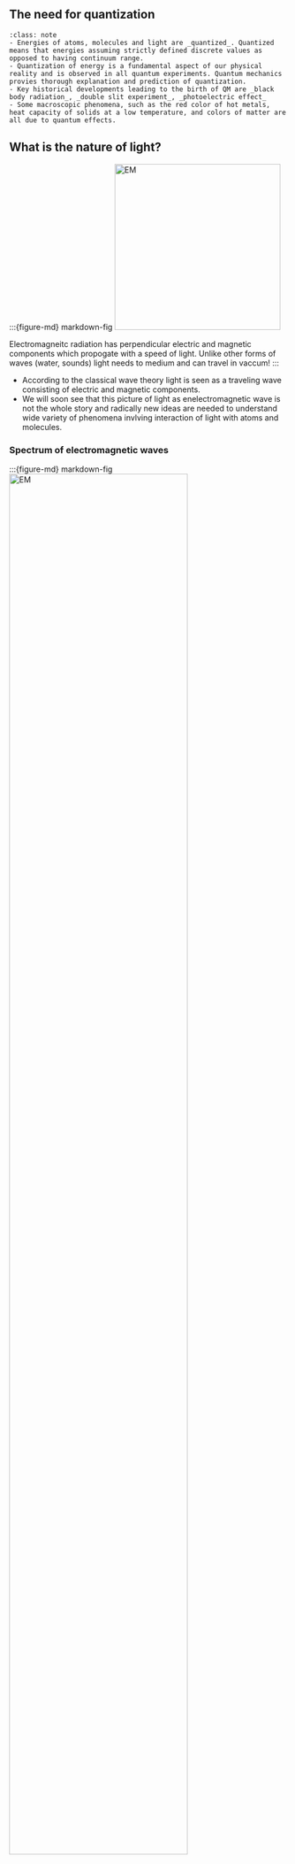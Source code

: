 
## The need for quantization

```{admonition} What you need to know
:class: note
- Energies of atoms, molecules and light are _quantized_. Quantized means that energies assuming strictly defined discrete values as opposed to having continuum range. 
- Quantization of energy is a fundamental aspect of our physical reality and is observed in all quantum experiments. Quantum mechanics provies thorough explanation and prediction of quantization.  
- Key historical developments leading to the birth of QM are _black body radiation_, _double slit experiment_, _photoelectric effect_
- Some macroscopic phenomena, such as the red color of hot metals, heat capacity of solids at a low temperature, and colors of matter are all due to quantum effects.
```

## What is the nature of light?

:::{figure-md} markdown-fig
<img src="./images/EM-Wave.gif" alt="EM" class="bg-primary mb-1" width="300px">

Electromagneitc radiation has perpendicular electric and magnetic components which propogate with a speed of light. Unlike other forms of waves (water, sounds) light needs to medium and can travel in vaccum! 
:::


- According to the classical wave theory light is seen as a traveling wave consisting of electric and magnetic components. 
- We will soon see that this picture of light as enelectromagnetic wave is not the whole story and radically new ideas are needed to understand wide variety of phenomena invlving interaction of light with atoms and molecules.

### Spectrum of electromagnetic waves


:::{figure-md} markdown-fig
<img src="./images/lec1_EMspec.jpg" alt="EM" class="bg-primary mb-1" width="80%">

Spectrum of Electromagneitc waves showing wavelengths and radiation type. Also shown are objects with comparable size as the wavelength. Also shown are temperatures of objects which radiate different wavelengths. You can see a clear link betwen how "hot" and how much energy the radiation contains. 
:::


- **High-frequency waves carry much higher energy.** This means X-ray or Gamma-rays can only be generated by heating “stuff” up at very high temperatures. This happens naturally at the core of the sun!
- **Low-frequency waves carry less energy.** Can be generated in a “microwave” or by broadcasting antennas. 
- **The visible light.** occupies a narrow frequency region  in between. 



### Relationship between frequency, wavelength and speed of light. 


:::{figure-md} markdown-fig
<img src="./images/lec1_wavelen_freq_c.jpg" alt="EM" class="bg-primary mb-1" width="80%">

Definitions of wavelength $\lambda$ and frequency $\nu$.
:::



Wavelength **$\lambda$** and frequency **$\nu$** of light are inversely proportional with constant of proportionality being the speed of light **c**:


 $$\lambda \nu = c$$


- Think of wavelength as distance between wave peaks 
  (nanometers, nm)

- Think of frequency as a 
  distance traveled in 1 second (hz). 

- Speed of light in vacuum, c is a constant ($3 \cdot 10^8 m/s$).  Thus knowing the wavelength allows you to compute the frequency and vice versa.  



### What is the relationship between frequency of radiation $\nu$ and energy $E$?  


:::{figure-md} markdown-fig
<img src="./images/lec1_EMspec2.png" alt="EM" class="bg-primary mb-1" width="80%">

EM spectrum and excitable energy states corresponding to each frequency region
:::


---

- This is not such a trivial question. In fact, this very question arose in connection with black body radiation; an experiment that forever changed the course of history by giving birth to quantum mechanics! 



### Black body as a model for all radiating objects.


:::{figure-md} markdown-fig
<img src="./images/Black_body_rad.jpg" alt="EM" class="bg-primary mb-1" width="70%">

Black body radiation guide from PhDcomics! 
:::

---

- Watch the beutiful animation: FIngerprints of stars. First 3 minutes is solely focused on blackbody radiation

<html>
<iframe width="560" height="315" src="https://www.youtube.com/embed/uG4xe9cNpP0?si=WwWocuEyIXdI72CD" title="YouTube video player" frameborder="0" allow="accelerometer; autoplay; clipboard-write; encrypted-media; gyroscope; picture-in-picture; web-share" referrerpolicy="strict-origin-when-cross-origin" allowfullscreen></iframe>
</html>



:::{admonition} **Definition of black body**
:class: tip


A black body is an idealized system which is in equilibrium, maintained at some constant Temperature T which both absorbs and emits every wavelength of electromagnetic radiation
:::

- Equilibrium condition in thermodynamics means that the system emits as much energy as it absorbs. In other words outflux = influx. 
- The reason its called black body is that it absorbs every wavelength that hits the surface, therefore, appearing as 100% perfect black object. 
- If an object has a color, it is because it is reflecting certain wavelengths of light which then gets detected by our eye retina. The distribution of wavelengths, which is emitted by a blackbody, is determined only by its temperature!



**When heating up a material we observe three things:**

1. Radiation intensity of material increases, implying higher radiation energy.
2. Distribution of wavelengths emitted shifts to lower values. Or we can say the distribution of frequency shifts to higher values.
3. The color of the material changes from red to yellow to blue. 

![](./images/lec1_bb.png)

### Applications of black Body radiation

The black body is used as a standard with which the absorption of real bodies is compared. To a good approximation, stars radiate like blackbody radiators. Thus we can use blackbody radiation as a model to infer the temperature of the stars from their colors!

![](./images/lec1_planets.jpg)

- [Visible Light Waves](https://www.youtube.com/watch?v=PMtC34pzKGc)  




### Classical Mechanics perspective on black bodies

- What is “temperature”? A measure for kinetic energy per particle associated with translational, rotational, vibrational degrees of freedom. 
- What is light? Think of an oscillating spring with frequency $\nu$
- Thermodynamics: Heat can only flow from high to low temperature. In equilibrium, each degree of freedom in our case each spring/oscillator gets the same thermal energy $k_B T$.



### Ultraviolet catastrophe of classical mechanics

```{image} ./images/lec1_UVcat.jpg
:align: center
```

Classical mechanics reasoning about black body radiation goes like this:

- One can fit more of high fequency (short wavelength) waves in the box than small frequency ones. The number of waves with small frequency region $[\nu, \nu+d\nu]$ is: 

$$dN_{\nu }= \frac{8\pi}{c^3}\nu^2 d\nu$$   

 - From thermodynamics we know that in equilibrium each degree of freedom or each oscillator gets the same $k_BT$ of energy.
  
  $$\langle E\rangle = kT$$

 -  Thus the energy distribution of radiation is:

$$\rho_{\nu} = \langle E\rangle \cdot  dN_{\nu}=  k_B T \cdot \frac{8\pi}{c^3}\nu^2$$

- Energy distribution shoots to infinity at high $\nu$ (or low $\lambda$). This is known as the ultraviolet catastrophe!


:::{admonition} Quiz
:class: dropdown

**What is the problem with classical mechanical explanation of black body radiation?**

1. It is not corectly applied. 
2. CM makes some uncontrolled approximations about energy.  
3. CM can not model waves. 
4. Classical mechanics does not have a way to account for the quantization of energy.
:::

### Max Planck and the trick of quantization 

- In 1900 Planck found that the theoretical curve can very closely match the experimental curve if one postulates that only discrete (quantized) values of energy are possible. 

```{admonition} Plack equation
:class: important

$$\boxed{E= h\nu}$$

- Unit of planck constant, $h = 6.63 10^{–34} J s$
- Unit of frequency $\nu$, $s^{-1}$.
```

- This means atoms and molecules absorb and emit radiation in discrete quantities, multiples of $h\nu$, which are called quanta! $E_1, E_2,E_3 …$

- When light is emitted or absorbed, the atom or molecule jumps from one state to another and the energy difference $h\nu = E_n - E_m$ is either coming from light or is used to generate light.

- Note how small $h$ is in the macroscopic units (such as J s). This is why quantization of energy is hardly noticeable and classical mechanics works so well at the macro scale. In the limit $h \rightarrow 0$, $E$ becomes continuous, and an arbitrary real value of E is allowed. This is the classical limit.



### The black body radiation distribution function 

:::{Admonition} **Deriving Black Body radiation formula**
:class: tip, dropdown 


Planck hypothesized that the energy of oscillators in a black body is quantized and given by:

$$E_n = n h \nu$$

where $n$ is a positive integer, $h$ is Planck's constant, and $\nu$ is the frequency.

The average energy of an oscillator is found by summing over all possible energies, weighted by the Boltzmann factor:

$$\langle E \rangle = \frac{\sum_n E_n e^{-E_n/kT}}{\sum_n e^{-E_n/kT}}$$

Substituting $E_n = n h \nu$, the sum becomes:

$$\langle E \rangle = \frac{\sum_n n h \nu e^{-n h \nu / kT}}{\sum_n e^{-n h \nu / kT}}$$


This sum is a geometric series. 
For the geometric series of the form:

$$ S = \sum_{n=0}^{\infty} x^n $$

The sum is given by:

$$ S = \frac{1}{1 - x} \quad \text{for} \quad |x| < 1 $$

In the context of Planck's derivation, we use the series:

$$ \sum_{n=0}^{\infty} e^{-n h \nu / kT} $$

This series can be summed as:

$$ \sum_{n=0}^{\infty} e^{-n h \nu / kT} = \frac{1}{1 - e^{-h \nu / kT}} $$

The series involving $n$ in the numerator is:

$$ \sum_{n=0}^{\infty} n e^{-n h \nu / kT} $$

This can be evaluated using the derivative with respect to $x$:

$$ \sum_{n=0}^{\infty} n x^n = x \frac{d}{dx} \left( \frac{1}{1 - x} \right) = \frac{x}{(1 - x)^2} $$

Substituting $x = e^{-h \nu / kT}$, we get:

$$ \sum_{n=0}^{\infty} n e^{-n h \nu / kT} = \frac{e^{-h \nu / kT}}{(1 - e^{-h \nu / kT})^2} $$

Using these results, Planck's formula for the average energy becomes:

$$ \langle E \rangle = \frac{h \nu}{e^{h \nu / kT} - 1} $$


The energy density $\rho(\nu, T)$ is then obtained by multiplying the average energy by the density of states and the number of oscillators per unit volume:

$$\rho(\nu, T) = \frac{8 \pi \nu^2}{c^3} \cdot \frac{h \nu}{e^{h \nu / kT} - 1}$$

This is Planck's law, which describes the spectral density of radiation emitted by a black body in thermal equilibrium at a temperature $T$.

:::

- Assuming that the energy of an oscillator is quantized, Planck showed that the correct thermodynamic relation for the average energy is

$$\langle E \rangle = \Big[ \frac{1}{e^{\frac{h\nu}{ kT}} - 1}\Big] $$

- Instead of uniform value $kT$ given by classical mechanics we end up with  distirbution of oscillator energies which tends to zero in the high frequency limit. Thus Planck's expression resolves ultraviolet catastrophe!

$$ \rho_{\nu}(T) = \frac{8\pi \nu^2}{c^3} \cdot \Big[\frac{1}{e^{\frac{h\nu}{kT}} - 1} \Big]$$

You can also express distribution of energy in terms of wavelength by making the subsittion $\lambda = \frac{c}{\nu}$ obtaining:

$$ \rho_{\lambda}(T) = \frac{8 \pi hc}{\lambda^5} \cdot \Big[ \frac{1}{e^{\frac{hc}{\lambda kT}} - 1}\Big]$$

- The expressions for $\rho_{\lambda}(T)d\lambda$ or $\rho_{\nu}(T)d\nu$ have units of energy per volume which is why they are often referred as **energy density** of radiation. By integrating over the entire spectrum (e.g all wavelengths) one can obtain the total energy of radiation per volume!

> In some books you may also find black body radiation characterized via the radiation flux which is a radiation measured per unit wavelength and per unit solid angle $B_{\lambda} = \frac{c}{4\pi}  \cdot \rho_{\lambda}$


### Wien's displacement law

The energy density peaks at a wavelength $\lambda_{max} $ which is inversely proportional to the temperature. This relationship is described by Wien's displacement law:

$$\lambda_{max} = \frac{b}{T}$$

Where $ b $ is Wien's displacement constant, approximately equal to $2.8977729 \cdot 10^{-3} $ m·K.

### Explore black body radiation

<iframe src="https://phet.colorado.edu/sims/html/blackbody-spectrum/latest/blackbody-spectrum_en.html"
        width="800"
        height="500"
        allowfullscreen>
</iframe>

### Example Problems

::::{admonition} **Question:**  

Using Wien's displacement law, determine the wavelength $\lambda_{\text{max}}$ at which the spectral radiance of a blackbody is maximized. Given the temperature $T$ of the blackbody, calculate $\lambda_{\text{max}}$ for $T = 5800 \, \text{K}$, which is approximately the temperature of the Sun's surface.

:::{admonition} **Solution:**
:class: dropdown

Wien's displacement law states that the wavelength at which the spectral radiance of a blackbody peaks is inversely proportional to the temperature:

$$
\lambda_{\text{max}} = \frac{b}{T}
$$

where $b = 2.897 \times 10^{-3} \, \text{m} \cdot \text{K}$ is Wien's displacement constant.

For $T = 5800 \, \text{K}$:

$$
\lambda_{\text{max}} = \frac{2.897 \times 10^{-3} \, \text{m} \cdot \text{K}}{5800 \, \text{K}} = 5.0 \times 10^{-7} \, \text{m} = 500 \, \text{nm}
$$

So, the peak wavelength $\lambda_{\text{max}}$ for a blackbody at $5800 \, \text{K}$ is $500 \, \text{nm}$, which is in the visible range.
:::

::::